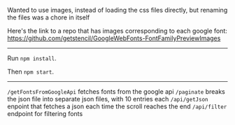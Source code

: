 Wanted to use images, instead of loading the css files directly, but renaming the files was a chore in itself

Here's the link to a repo that has images corresponding to each google font: https://github.com/getstencil/GoogleWebFonts-FontFamilyPreviewImages

---

Run ```npm install```.

Then ```npm start```.

---

```/getFontsFromGoogleApi``` fetches fonts from the google api
```/paginate``` breaks the json file into separate json files, with 10 entries each 
```/api/getJson``` enpoint that fetches a json each time the scroll reaches the end
```/api/filter``` endpoint for filtering fonts

